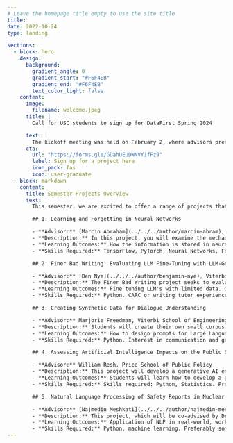 ```yaml
---
# Leave the homepage title empty to use the site title
title:
date: 2022-10-24
type: landing

sections:
  - block: hero
    design:
      background:
        gradient_angle: 0
        gradient_start: "#F6F4EB"
        gradient_end: "#F6F4EB"
        text_color_light: false
    content:
      image:
        filename: welcome.jpeg
      title: |
        Call for USC students to sign up for DataFirst Spring 2024

      text: |
        The kickoff meeting was held on February 2, where advisors presented the projects available for this semester.  [The recording is available here](https://usc.zoom.us/rec/share/2BYda6iOIgoBcwrHQF02OCmXyYoz1w_j770k7pZ9txa1esCmvu9fKlcEd9ar77oy.fvkIAl4tqjZv3vae)
      cta:
        url: "https://forms.gle/GDahUEUDWNVY1fFz9"
        label: Sign up for a project here
        icon_pack: fas
        icon: user-graduate
  - block: markdown
    content:
      title: Semester Projects Overview
      text: |
        This semester, we are excited to offer a range of projects that span across various aspects of machine learning, language models, synthetic data creation, and the impacts of artificial intelligence on the workforce. These projects are designed to provide students with hands-on experience in cutting-edge technologies and methodologies. Below is a detailed overview of each project.

        ## 1. Learning and Forgetting in Neural Networks

        - **Advisor:** [Marcin Abraham](../../../author/marcin-abram), USC Dornsife College of Letters, Arts, and Sciences
        - **Description:** In this project, you will examine the mechanisms responsible for forgetting previous tasks in artificial neural networks and their impact on learning from heterogeneous data distributions. We will investigate the role of these mechanisms and explore how neural networks store new information through the analysis of neuron activation patterns. We will compare evaluations of various learning schemas to measure how they influence the final loss function landscape, aiming to improve federated learning protocols' convergence speed and their overall performance.
        - **Learning Outcomes:** How the information is stored in neural networks. How neural networks can forget how to perform previously mastered tasks. How to interpret neural networks (by examining the neuron activation patterns). How to conduct scientific experiments (in the domain of machine learning). How to present and visualize scientific data.
        - **Skills Required:** TensorFlow, PyTorch, Neural Networks, Federated Learning

        ## 2. Finer Bad Writing: Evaluating LLM Fine-Tuning with LLM-Generated Errors

        - **Advisor:** [Ben Nye](../../../author/benjamin-nye), Viterbi School of Engineering
        - **Description:** The Finer Bad Writing project seeks to evaluate the ability of different types of baseline and fine-tuned LLM's to detect and diagnose problems in essay writing. Specifically, we will study the ability of certain LLM prompts to detect issues such as insufficient support for a thesis statement, a weak / unengaging hook to a paper, and areas with insufficient references or citations. For these, we will compare both the baseline performance for a prompt and the fine-tuned prompt for multiple models (LLAMA 2, GPT 3.5, GPT 4). Experience with the USC CARC system is helpful, but not required. This work builds on the Fall 2023 "Bad Writing is Fine" project, where a corpus was identified and LLM prompts were developed to systematically generate bad writing into existing human-written essays. The results of this project will inform the USC Center for Generative AI project focused on developing writing skills.
        - **Learning Outcomes:** Fine tuning LLM's with limited data. Generating synthetic data. Prompt engineering to detect problems in writing.
        - **Skills Required:** Python. CARC or writing tutor experiences also helpful

        ## 3. Creating Synthetic Data for Dialogue Understanding

        - **Advisor:** Marjorie Freedman, Viterbi School of Engineering
        - **Description:** Students will create their own small corpus of synthetic data that describes experiences in the first person from the perspective of various emotional states by prompting available generative AI (e.g., ChatGPT, BARD). They will explore different prompting approaches to see the variability in output. They will design a labeling scheme and serve as assessors for collected data and establish inter-annotator agreement. They will identify potential NLP models (e.g., emotion classifiers, sentiment detection) that can be applied to the corpus to provide automatic labeling and explore which, if any, existing models are predictive of their labeling scheme
        - **Learning Outcomes:** How to design prompts for Large Language Models (LLMs), how to generate data when little data is available.
        - **Skills Required:** Python. Interest in communication and generative AI.

        ## 4. Assessing Artificial Intelligence Impacts on the Public Service Workforce

        - **Advisor:** William Resh, Price School of Public Policy
        - **Description:** This project will develop a generative AI engine that provides adapted responses to queries on the relative vulnerability and impacts of generative AI on the public sector workforce. Students will scrape occupational manuals of participating governments to identify knowledge, skills, and assets of various occupations and feed this information into a prompt-engineered Chat-GPT plug-in that is trained to provided assessments on the five- and ten-year impacts of AI on these occupations.
        - **Learning Outcomes:** Students will learn how to develop a generative AI add-on to an existing analytic dashboard. They will learn the impacts that AI can have on the US federal workforce, among other labor markets. Students will develop prompt engineering skills that yield consistent and valid LLM responses.
        - **Skills Required:** Skills required: Python, Statistics. Preferably some experience in one of these areas: Natural Language Processing, Prompt Engineering, Web Design, other complementary areas

        ## 5. Natural Language Processing of Safety Reports in Nuclear Power Plants

        - **Advisor:** [Najmedin Meshkati](../../../author/najmedin-meshkati), Viterbi School of Engineering (Co-advised by [Yolanda Gil](../../../author/yolanda-gil))
        - **Description:** This project, which will be co-advised by Dr. Yolanda Gil, will use Natural Language Processing (NLP) techniques to analyze voluminous Diablo Canyon Independent Safety Committee (DCISC) annual reports to identify the role and contribution of “Traits of a Healthy Nuclear Safety Culture”, as defined by the Nuclear Regulatory Commission and the Institute of Nuclear Power Operations, in incident causation.
        - **Learning Outcomes:** Application of NLP in real-world, working on very serious and important issues with global applications, which can be generalized and applied to other safety-sensitive technologies.
        - **Skills Required:** Python, machine learning. Preferably some experience with large language models (LLMs).
---
```

